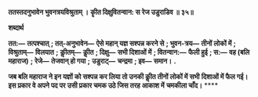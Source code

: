 **ततस्तदनुभावेन भुवनत्रयविश्रुताम् ।** **कीॄत दिक्षुवितन्वान: स रेज उडुराडिव ॥ ३५॥** 

**शब्दार्थ** 

**तत:—** **तत्पश्चात्** **; तत्-अनुभावेन—** **ऐसे महान् यज्ञ सश्पन्न करने से** **; भुवन-त्रय—** **तीनों लोकों में** **; विश्रुताम्—** **विलयात** **;** **कीॢतम्—** **कीॢत** **; दिक्षु—** **सभी दिशाओं में** **; वितन्वान:—** **फैली हुई** **; स:—** **वह (बलि महाराज)** **; रेजे—** **तेजवान् हो गया** **;** **उडुराट्—** **चन्द्रमा** **; इव—** **समान।** **.** 

**जब बलि महाराज ने इन यज्ञों को सश्पन्न कर लिया तो उनकी कीॢत तीनों लोकों में सभी** **दिशाओं में फैल गई। इस प्रकार वे अपने पद पर उसी प्रकार चमक उठे जिस तरह आकाश में** **चमकीला चाँद।** **** 